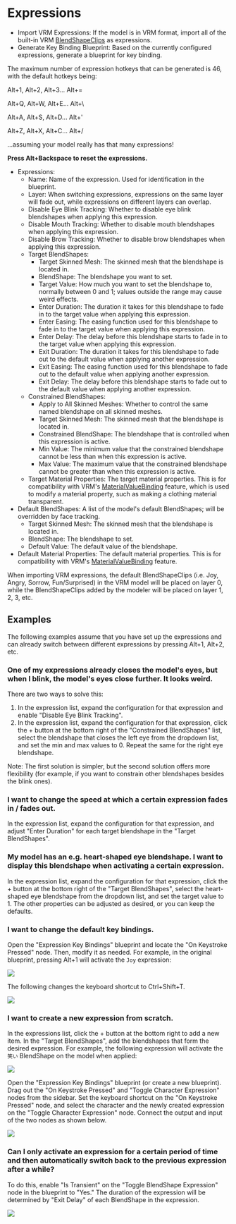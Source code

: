 # Expressions

* Import VRM Expressions: If the model is in VRM format, import all of the built-in VRM [BlendShapeClips](https://vrm.dev/en/univrm/blendshape/univrm\_blendshape.html) as expressions.
* Generate Key Binding Blueprint: Based on the currently configured expressions, generate a blueprint for key binding.

<div className="hint hint-info">
The maximum number of expression hotkeys that can be generated is 46, with the default hotkeys being:

Alt+1, Alt+2, Alt+3... Alt+=

Alt+Q, Alt+W, Alt+E... Alt+\\

Alt+A, Alt+S, Alt+D... Alt+'

Alt+Z, Alt+X, Alt+C... Alt+/

...assuming your model really has that many expressions!

**Press Alt+Backspace to reset the expressions.**
</div>

* Expressions:
  * Name: Name of the expression. Used for identification in the blueprint.
  * Layer: When switching expressions, expressions on the same layer will fade out, while expressions on different layers can overlap.
  * Disable Eye Blink Tracking: Whether to disable eye blink blendshapes when applying this expression.
  * Disable Mouth Tracking: Whether to disable mouth blendshapes when applying this expression.
  * Disable Brow Tracking: Whether to disable brow blendshapes when applying this expression.
  * Target BlendShapes:
    * Target Skinned Mesh: The skinned mesh that the blendshape is located in.
    * BlendShape: The blendshape you want to set.
    * Target Value: How much you want to set the blendshape to, normally between 0 and 1; values outside the range may cause weird effects.
    * Enter Duration: The duration it takes for this blendshape to fade in to the target value when applying this expression.
    * Enter Easing: The easing function used for this blendshape to fade in to the target value when applying this expression.
    * Enter Delay: The delay before this blendshape starts to fade in to the target value when applying this expression.
    * Exit Duration: The duration it takes for this blendshape to fade out to the default value when applying another expression.
    * Exit Easing: The easing function used for this blendshape to fade out to the default value when applying another expression.
    * Exit Delay: The delay before this blendshape starts to fade out to the default value when applying another expression.
  * Constrained BlendShapes:
    * Apply to All Skinned Meshes: Whether to control the same named blendshape on all skinned meshes.
    * Target Skinned Mesh: The skinned mesh that the blendshape is located in.
    * Constrained BlendShape: The blendshape that is controlled when this expression is active.
    * Min Value: The minimum value that the constrained blendshape cannot be less than when this expression is active.
    * Max Value: The maximum value that the constrained blendshape cannot be greater than when this expression is active.
  * Target Material Properties: The target material properties. This is for compatibility with VRM's [MaterialValueBinding](https://vrm.dev/en/univrm/blendshape/univrm\_blendshape.html#id3) feature, which is used to modify a material property, such as making a clothing material transparent.
* Default BlendShapes: A list of the model's default BlendShapes; will be overridden by face tracking.
  * Target Skinned Mesh: The skinned mesh that the blendshape is located in.
  * BlendShape: The blendshape to set.
  * Default Value: The default value of the blendshape.
* Default Material Properties: The default material properties. This is for compatibility with VRM's [MaterialValueBinding](https://vrm.dev/en/univrm/blendshape/univrm\_blendshape.html#id3) feature.

<div className="hint hint-info">
When importing VRM expressions, the default BlendShapeClips (i.e. Joy, Angry, Sorrow, Fun/Surprised) in the VRM model will be placed on layer 0, while the BlendShapeClips added by the modeler will be placed on layer 1, 2, 3, etc.
</div>

## Examples

<div className="hint hint-info">
The following examples assume that you have set up the expressions and can already switch between different expressions by pressing Alt+1, Alt+2, etc.
</div>

### One of my expressions already closes the model's eyes, but when I blink, the model's eyes close further. It looks weird.

There are two ways to solve this:

1. In the expression list, expand the configuration for that expression and enable "Disable Eye Blink Tracking".
2. In the expression list, expand the configuration for that expression, click the + button at the bottom right of the "Constrained BlendShapes" list, select the blendshape that closes the left eye from the dropdown list, and set the min and max values to 0. Repeat the same for the right eye blendshape.

Note: The first solution is simpler, but the second solution offers more flexibility (for example, if you want to constrain other blendshapes besides the blink ones).

### I want to change the speed at which a certain expression fades in / fades out.

In the expression list, expand the configuration for that expression, and adjust "Enter Duration" for each target blendshape in the "Target BlendShapes".

### My model has an e.g. heart-shaped eye blendshape. I want to display this blendshape when activating a certain expression.

In the expression list, expand the configuration for that expression, click the + button at the bottom right of the "Target BlendShapes", select the heart-shaped eye blendshape from the dropdown list, and set the target value to 1. The other properties can be adjusted as desired, or you can keep the defaults.

### I want to change the default key bindings.

Open the "Expression Key Bindings" blueprint and locate the "On Keystroke Pressed" node. Then, modify it as needed. For example, in the original blueprint, pressing Alt+1 will activate the `Joy` expression:

![](</images/image(43).jpg>)

The following changes the keyboard shortcut to Ctrl+Shift+T.

![](</images/image(5)(4).jpg>)

### I want to create a new expression from scratch.

In the expressions list, click the + button at the bottom right to add a new item. In the "Target BlendShapes", add the blendshapes that form the desired expression. For example, the following expression will activate the `笑い` BlendShape on the model when applied:

![](</images/image(7)(4).jpg>)

Open the "Expression Key Bindings" blueprint (or create a new blueprint). Drag out the "On Keystroke Pressed" and "Toggle Character Expression" nodes from the sidebar. Set the keyboard shortcut on the "On Keystroke Pressed" node, and select the character and the newly created expression on the "Toggle Character Expression" node. Connect the output and input of the two nodes as shown below.

![](</images/image(1)(1)(4).jpg>)

### Can I only activate an expression for a certain period of time and then automatically switch back to the previous expression after a while?

To do this, enable "Is Transient" on the "Toggle BlendShape Expression" node in the blueprint to "Yes." The duration of the expression will be determined by "Exit Delay" of each BlendShape in the expression.

![](</images/image(11)(1).jpg>)
